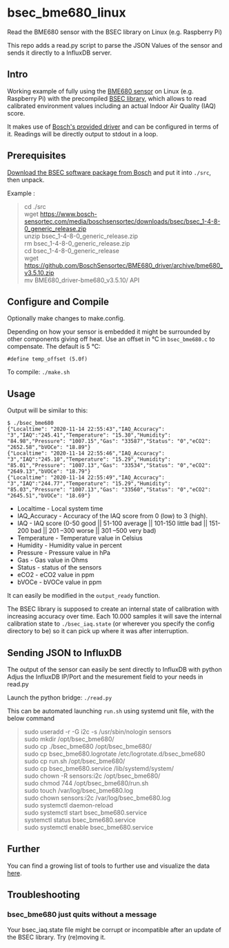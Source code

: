 # bsec_bme680_linux

Read the BME680 sensor with the BSEC library on Linux (e.g. Raspberry Pi)

This repo adds a read.py script to parse the JSON Values of the sensor and sends it directly to a InfluxDB server.

## Intro

Working example of fully using the
[BME680 sensor](https://www.bosch-sensortec.com/en/bst/products/all_products/bme680)
on Linux (e.g. Raspberry Pi) with the precompiled
[BSEC library](https://www.bosch-sensortec.com/bst/products/all_products/bsec),
which allows to read calibrated environment values including an actual Indoor
Air Quality (IAQ) score.

It makes use of
[Bosch's provided driver](https://github.com/BoschSensortec/BME680_driver)
and can be configured in terms of it.
Readings will be directly output to stdout in a loop.

## Prerequisites

[Download the BSEC software package from Bosch](https://www.bosch-sensortec.com/bst/products/all_products/bsec)
and put it into `./src`, then unpack.

Example :  
> cd ./src  
> wget https://www.bosch-sensortec.com/media/boschsensortec/downloads/bsec/bsec_1-4-8-0_generic_release.zip  
> unzip bsec_1-4-8-0_generic_release.zip  
> rm bsec_1-4-8-0_generic_release.zip  
> cd bsec_1-4-8-0_generic_release  
> wget https://github.com/BoschSensortec/BME680_driver/archive/bme680_v3.5.10.zip  
> mv BME680_driver-bme680_v3.5.10/ API  


## Configure and Compile

Optionally make changes to make.config.

Depending on how your sensor is embedded it might be surrounded by other
components giving off heat. Use an offset in °C in `bsec_bme680.c` to
compensate. The default is 5 °C:
```
#define temp_offset (5.0f)
```

To compile: `./make.sh`

## Usage

Output will be similar to this:

```
$ ./bsec_bme680
{"Localtime": "2020-11-14 22:55:43","IAQ_Accuracy": "3","IAQ":"245.41","Temperature": "15.30","Humidity": "84.98","Pressure": "1007.15","Gas": "33587","Status": "0","eCO2": "2652.58","bVOCe": "18.89"}  
{"Localtime": "2020-11-14 22:55:46","IAQ_Accuracy": "3","IAQ":"245.10","Temperature": "15.29","Humidity": "85.01","Pressure": "1007.13","Gas": "33534","Status": "0","eCO2": "2649.13","bVOCe": "18.79"}  
{"Localtime": "2020-11-14 22:55:49","IAQ_Accuracy": "3","IAQ":"244.77","Temperature": "15.29","Humidity": "85.03","Pressure": "1007.13","Gas": "33560","Status": "0","eCO2": "2645.51","bVOCe": "18.69"}  
```
* Localtime - Local system time
* IAQ_Accuracy - Accuracy of the IAQ score from 0 (low) to 3 (high).  
* IAQ - IAQ score (0-50 good || 51-100 average || 101-150 little bad || 151-200 bad || 201 –300 worse || 301 –500 very bad)  
* Temperature - Temperature value in Celsius
* Humidity - Humidity value in percent
* Pressure - Pressure value in hPa
* Gas - Gas value in Ohms
* Status - status of the sensors
* eCO2 - eCO2 value in ppm
* bVOCe - bVOCe value in ppm

It can easily be modified in the `output_ready` function.

The BSEC library is supposed to create an internal state of calibration with
increasing accuracy over time. Each 10.000 samples it will save the internal
calibration state to `./bsec_iaq.state` (or wherever you specify the config
directory to be) so it can pick up where it was after interruption.

## Sending JSON to InfluxDB

The output of the sensor can easily be sent directly to InfluxDB with python
Adjus the InfluxDB IP/Port and the mesurement field to your needs in read.py

Launch the python bridge:
`./read.py`

This can be automated launching `run.sh` using systemd unit file, with the below command  
> sudo useradd -r -G i2c -s /usr/sbin/nologin sensors  
> sudo mkdir /opt/bsec_bme680/  
> sudo cp ./bsec_bme680 /opt/bsec_bme680/  
> sudo cp bsec_bme680.logrotate /etc/logrotate.d/bsec_bme680  
> sudo cp run.sh /opt/bsec_bme680/  
> sudo cp bsec_bme680.service /lib/systemd/system/  
> sudo chown -R sensors:i2c /opt/bsec_bme680/  
> sudo chmod 744 /opt/bsec_bme680/run.sh  
> sudo touch /var/log/bsec_bme680.log  
> sudo chown sensors:i2c /var/log/bsec_bme680.log  
> sudo systemctl daemon-reload  
> sudo systemctl start bsec_bme680.service  
> systemctl status bsec_bme680.service  
> sudo systemctl enable bsec_bme680.service  

## Further

You can find a growing list of tools to further use and visualize the data
[here](https://github.com/alexh-name/bme680_outputs).

## Troubleshooting

### bsec_bme680 just quits without a message

Your bsec_iaq.state file might be corrupt or incompatible after an update of the
BSEC library. Try (re)moving it.

